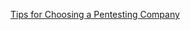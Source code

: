 
[Tips for Choosing a Pentesting Company](https://thehackernews.com/2022/10/tips-for-choosing-pentesting-company.html)
